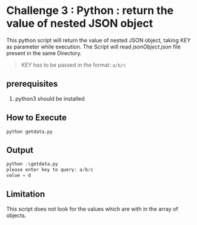 # Challenge 3 : Python : return the value of nested JSON object
This python script will return the value of nested JSON object, taking KEY as parameter while execution.
The Script will read _jsonObject.json_ file present in the same Directory.
> KEY has to be passed in the format: `a/b/c`

## prerequisites
1. python3 should be installed

## How to Execute
```
python getdata.py
```

## Output

```python
python .\getdata.py
please enter key to query: a/b/c
value = d
```

## Limitation
This script does not look for the values which are with in the array of objects.